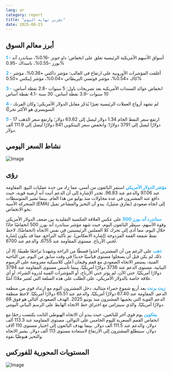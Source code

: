 ```yaml
---
lang: ar
category: report
title: "تقرير نهاية اليوم"
date: 2025-09-23
---
```



<h2>أبرز معالم السوق</h2>
<strong style="color: #2caef7;">1 - </strong> أسواق الأسهم الأمريكية الرئيسية تغلق على انخفاض؛ داو جونز -0.16%، ستاندرد آند بورز -0.55%، ناسداك -0.95%

<strong style="color: #2caef7;">2 - </strong> أغلقت المؤشرات الأوروبية على ارتفاع في الغالب؛ مؤشر داكس +0.36%، مؤشر كاك +0.54%، مؤشر فوتسي البريطاني +0.04%، مؤشر إيبكس +0.50%

<strong style="color: #2caef7;">3 - </strong> انخفاض عوائد السندات الأمريكية بعد تصريحات باول: 5 سنوات -2.8 نقطة أساس، 10 سنوات -3.9 نقطة أساس، 30 سنة -4.1 نقطة أساس

<strong style="color: #2caef7;">4 - </strong> لم تشهد أزواج العملات الرئيسية تغيرًا يُذكر مقابل الدولار الأمريكي؛ وكان الفرنك السويسري هو الأكثر تحركًا

<strong style="color: #2caef7;">5 - </strong> ارتفع سعر النفط الخام 1.34 دولار ليصل إلى 63.62 دولار؛ وارتفع سعر الذهب 17 دولارًا ليصل إلى 3791 دولارًا؛ وانخفض سعر البيتكوين 841 دولارًا ليصل إلى 111.9 ألف دولار.



<h2>نشاط السعر اليومي</h2>
<img src="https://markleighedu.github.io/img/Sep-2025/23-Sep-2025/price.jpg" alt="Image"/>

<h2>رؤى</h2>
<strong style="color: #2caef7;">مؤشر الدولار الأمريكي</strong> استمر البائعون من أمس، مما زاد من حدة عمليات البيع. المقاومة عند 97.06 والدعم عند 96.83. تجدر الإشارة إلى أن الدعم أثبت أنه أرضية قوية، حيث دافع عنه المشترون في عدة محاولات منذ يوليو من هذا العام. بينما تشير المتوسطات المتحركة الأسية (EMA) إلى اتجاه صعودي (بفارق ضئيل)، يبدو أن التحيز والمشاعر تميل نحو الانخفاض.

<strong style="color: #2caef7;">ستاندرد آند بورز 500</strong> على عكس العلاقة العكسية التقليدية بين ضعف الدولار الأمريكي وقوة الأسهم، سيطر البائعون اليوم، حيث شهد مؤشر ستاندرد آند بورز 500 انخفاضًا حادًا خلال اليوم، مما أدى إلى تحرك كلا العملتين الرئيسيتين في نفس الاتجاه (انخفاضًا). لاحظ نمط شمعة القمة المزدوجة (إشارة الانعكاس). تم تأكيد التراجع، مما قد يكون إشارة لجني الأرباح. مستوى المقاومة عند 6755، والدعم عند 6700.

<strong style="color: #2caef7;">ذهب</strong> على الرغم من أن المشترين أخذوا قسطًا من الراحة وشهدنا تراجعًا طفيفًا، إلا أن ذلك لم يكن قبل أن يسجلوا مستوى قياسيًا جديدًا في وقت سابق من اليوم. من الناحية الفنية، يستمر الاتجاه الصعودي مع قمم وقيعان أعلى كلاسيكية معروضة على الرسوم البيانية. مستوى الدعم عند 3736 دولارًا أمريكيًا، بينما تأسس مستوى المقاومة عند 3794 دولارًا أمريكيًا. حتى الآن، لم يؤثر جني الأرباح، أو المؤشرات الفنية لذروة الشراء، أو أي علاقة خاصة بالدولار الأمريكي، على الطلب على هذه السلعة التي تُعتبر ملاذًا آمنًا.

<strong style="color: #2caef7;">زيت برنت</strong> بعد أربع شموع حمراء متتالية، دخل المشترون اليوم مع ارتداد قوي من منطقة الدعم. المقاومة عند 67.40 دولارًا أمريكيًا، والدعم عند 65.51 دولارًا أمريكيًا. لاحظ منطقة الدعم القوية التي يحميها المشترون منذ يونيو 2025. الهدف الصعودي التالي هو فوق 68 دولارًا أمريكيًا، والذي سيتزامن مع اختراق خط الاتجاه الهابط على الرسم البياني اليومي.

<strong style="color: #2caef7;">بيتكوين</strong> يوم قوي آخر للبائعين، حيث يبدو أن الاتجاه الهبوطي الثابت يكتسب زخمًا مع انخفاض القمم السعرية لليوم الخامس على التوالي. مستوى المقاومة عند 113.3 ألف دولار، والدعم عند 111.5 ألف دولار. بينما يهدف البائعون إلى اختبار مستوى 110 آلاف دولار، سيتطلع المشترون إلى الارتفاع لاستعادة مستوى 113 ألف دولار. يشير الاتجاه والتحيز هبوطيًا بقوة.



<h2>المستويات المحورية للفوركس</h2>
<img src="https://markleighedu.github.io/img/Sep-2025/23-Sep-2025/pivot.jpg" alt="Image"/>